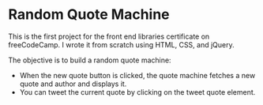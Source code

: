 # Random Quote Machine

This is the first project for the front end libraries certificate on freeCodeCamp. I wrote it from scratch using HTML, CSS, and jQuery.

The objective is to build a random quote machine: 
- When the new quote button is clicked, the quote machine fetches a new quote and author and displays it. 
- You can tweet the current quote by clicking on the tweet quote element. 
